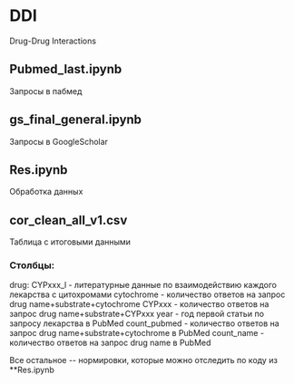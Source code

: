 # DDI
Drug-Drug Interactions


## Pubmed_last.ipynb
Запросы в пабмед

## gs_final_general.ipynb
Запросы в GoogleScholar

## Res.ipynb 
Обработка данных

## cor_clean_all_v1.csv
Таблица с итоговыми данными
### Столбцы:
drug:
CYPххх_l - литературные данные по взаимодействию каждого лекарства с цитохромами
cytochrome - количество ответов на запрос drug name+substrate+cytochrome
CYPxxx - количество ответов на запрос drug name+substrate+CYPxxx
year - год первой статьи по запросу лекарства в PubMed
count_pubmed - количество ответов на запрос drug name+substrate+cytochrome в PubMed
count_name - количество ответов на запрос drug name в PubMed

Все остальное -- нормировки, которые можно отследить по коду из **Res.ipynb
